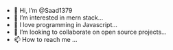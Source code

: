 - 👋 Hi, I’m @Saad1379
- 👀 I’m interested in mern stack...
- 🌱 I love programming in Javascript...
- 💞️ I’m looking to collaborate on open source projects...
- 📫 How to reach me ...

<!---
Saad1379/Saad1379 is a ✨ special ✨ repository because its `README.md` (this file) appears on your GitHub profile.
You can click the Preview link to take a look at your changes.
--->
